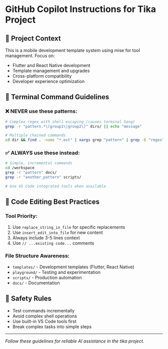 # GitHub Copilot Instructions for Tika Project

## 🎯 Project Context
This is a mobile development template system using mise for tool management. Focus on:
- Flutter and React Native development
- Template management and upgrades
- Cross-platform compatibility
- Developer experience optimization

## 🔧 Terminal Command Guidelines

### ❌ NEVER use these patterns:
```bash
# Complex regex with shell escaping (causes terminal hang)
grep -r "pattern.*\(group1\|group2\)" dirs/ || echo "message"

# Multiple chained commands
cd dir && find . -name "*.ext" | xargs grep "pattern" | grep -E "regex" | wc -l
```

### ✅ ALWAYS use these instead:
```bash
# Simple, incremental commands
cd /workspace
grep -r "pattern" docs/
grep -r "another_pattern" scripts/

# Use VS Code integrated tools when available
```

## 📝 Code Editing Best Practices

### Tool Priority:
1. Use `replace_string_in_file` for specific replacements
2. Use `insert_edit_into_file` for new content
3. Always include 3-5 lines context
4. Use `// ...existing code...` comments

### File Structure Awareness:
- `templates/` - Development templates (Flutter, React Native)
- `playground/` - Testing and experimentation
- `scripts/` - Production automation
- `docs/` - Documentation

## 🚨 Safety Rules
- Test commands incrementally
- Avoid complex shell operations
- Use built-in VS Code tools first
- Break complex tasks into simple steps

---
*Follow these guidelines for reliable AI assistance in the tika project.*
